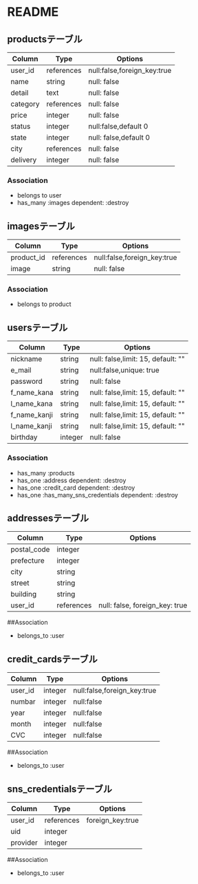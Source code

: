 
# README

## productsテーブル
|Column|Type|Options|
|---|---|---|
|user_id|references|null:false,foreign_key:true|
|name|string|null: false|
|detail|text|null: false|
|category|references|null: false|
|price|integer|null: false|
|status|integer|null:false,default 0|
|state|integer|null: false,default 0|
|city|references|null: false|
|delivery|integer|null: false|


### Association
- belongs to user
- has_many :images dependent: :destroy


## imagesテーブル
|Column|Type|Options|
|---|---|---|
|product_id|references|null:false,foreign_key:true|
|image|string|null: false|

### Association
- belongs to product 



## usersテーブル
|Column|Type|Options|
|---|---|---|
|nickname|string|null: false,limit: 15, default: ""|
|e_mail|string|null:false,unique: true|
|password|string|null: false|
|f_name_kana|string|null: false,limit: 15, default: ""|
|l_name_kana|string|null: false,limit: 15, default: ""|
|f_name_kanji|string|null: false,limit: 15, default: ""|
|l_name_kanji|string|null: false,limit: 15, default: ""|
|birthday|integer|null: false|




### Association
- has_many :products 
- has_one :address dependent: :destroy
- has_one :credit_card dependent: :destroy
- has_one :has_many_sns_credentials dependent: :destroy

## addressesテーブル
|Column|Type|Options|
|---|---|---|
|postal_code|integer|
|prefecture|integer|
|city|string|
|street|string|
|building|string|
|user_id|references|null: false, foreign_key: true|

##Association
- belongs_to :user​​


## credit_cardsテーブル
|Column|Type|Options|
|---|---|---|
|user_id|integer|null:false,foreign_key:true|
|numbar|integer|null:false|
|year|integer|null:false|
|month|integer|null:false|
|CVC|integer|null:false|

##Association
- belongs_to :user​​


## sns_credentialsテーブル
|Column|Type|Options|
|---|---|---|
|user_id|references|foreign_key:true|
|uid|integer|
|provider|integer|

##Association
- belongs_to :user​​